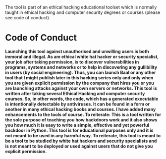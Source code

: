 The tool is part of an ethical hacking educational toolset which is normally taught in ethical hacking and computer security degrees or courses (please see code of conduct). 

# Code of Conduct
**Launching this tool against unauthorised and unwilling users is both immoral and illegal. As am ethical white hat hacker or security specialist, your job after taking permission, is to discover vulnerabilities in programs, systems and networks or to help in discovering any gullibility in users (by social engineering). Thus, you can launch Baal or any other tool that I might publish later in this hacking series only and only when you are given explicit permission by the company that hires you or you are launching attacks against your own servers or networks. This tool is written after taking several Ethical Hacking and computer security courses. So, in other words, the code, which has a generated executable is intentionally detectable by antiviruses. It can be found in a form or another in many ethical hacking books and courses. I have added many enhancements to the tools of course. To reiterate: This is a tool written for the sole purpose of teaching you how backdoors work and it also shows you how much it is easy to write a simple, effective and yet powerful backdoor in Python. This tool is for educational purposes only and it is not meant to be used in any harmful way. To reiterate, this tool is meant to be a tool to be studied by white hat hackers and security specialists and is not meant to be deployed or used against users that do not give you explicit permission.**

